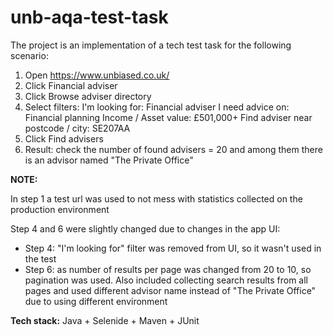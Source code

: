 # unb-aqa-test-task

The project is an implementation of a tech test task for the following scenario:

1. Open https://www.unbiased.co.uk/
2. Click Financial adviser
3. Click Browse adviser directory
4. Select filters:
   I'm looking for: Financial adviser
   I need advice on: Financial planning
   Income / Asset value: £501,000+
   Find adviser near postcode / city: SE207AA
5. Click Find advisers
6. Result: check the number of found advisers = 20 and among them there is an advisor named "The Private Office"

**NOTE:**

In step 1 a test url was used to not mess with statistics collected on the production environment

Step 4 and 6 were slightly changed due to changes in the app UI:
- Step 4: "I'm looking for" filter was removed from UI, so it wasn't used in the test
- Step 6: as number of results per page was changed from 20 to 10, so pagination was used. Also included collecting search results from all pages and used different advisor name instead of "The Private Office" due to using different environment

**Tech stack:** Java + Selenide + Maven + JUnit